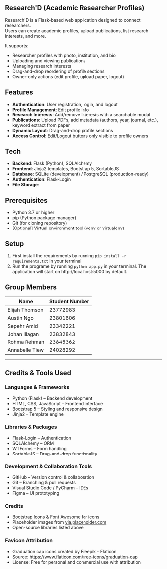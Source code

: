 ## Research'D (Academic Researcher Profiles)

Research'D is a Flask-based web application designed to connect researchers.  
Users can create academic profiles, upload publications, list research interests, and more.  

It supports:
- Researcher profiles with photo, institution, and bio
- Uploading and viewing publications
- Managing research interests
- Drag-and-drop reordering of profile sections
- Owner-only actions (edit profile, upload paper, logout)

## Features

- **Authentication**: User registration, login, and logout
- **Profile Management**: Edit profile info
- **Research Interests**: Add/remove interests with a searchable modal
- **Publications**: Upload PDFs, add metadata (authors, year, journal, etc.), keyword extract from paper
- **Dynamic Layout**: Drag-and-drop profile sections 
- **Access Control**: Edit/Logout buttons only visible to profile owners

## Tech

- **Backend**: Flask (Python), SQLAlchemy
- **Frontend**: Jinja2 templates, Bootstrap 5, SortableJS
- **Database**: SQLite (development) / PostgreSQL (production-ready)
- **Authentication**: Flask-Login
- **File Storage**: 

## Prerequisites

- Python 3.7 or higher
- pip (Python package manager)
- Git (for cloning repository)
- [Optional] Virtual environment tool (venv or virtualenv)

## Setup

1. First install the requirements by running
`pip install -r requirements.txt`
in your terminal
2. Run the programe by running 
`python app.py`
in your terminal.
The application will start on http://localhost:5000 by default. 

## Group Members

| Name        | Student Number              |
|-------------|------------------------------------|
| Elijah Thomson |23772983| 
| Austin Ngo     |23801606 |
| Sepehr Amid  |23342221|
| Johan Illagan  |23832843|
| Rohma Rehman   |23845362|
| Annabelle Tiew     |24028292|


---

##  Credits & Tools Used

### Languages & Frameworks
- Python (Flask) – Backend development  
- HTML, CSS, JavaScript – Frontend interface  
- Bootstrap 5 – Styling and responsive design  
- Jinja2 – Template engine  

### Libraries & Packages
- Flask-Login – Authentication  
- SQLAlchemy – ORM  
- WTForms – Form handling  
- SortableJS – Drag-and-drop functionality  

### Development & Collaboration Tools
- GitHub – Version control & collaboration  
- Git – Branching & pull requests  
- Visual Studio Code / PyCharm – IDEs  
- Figma – UI prototyping  

### Credits
- Bootstrap Icons & Font Awesome for icons  
- Placeholder images from [via.placeholder.com](https://via.placeholder.com)  
- Open-source libraries listed above  

### Favicon Attribution

- Graduation cap icons created by Freepik - Flaticon
- Source: https://www.flaticon.com/free-icons/graduation-cap
- License: Free for personal and commercial use with attribution

